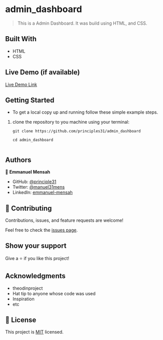 # admin_dashboard
> This is a Admin Dashboard. It was build using HTML, and CSS.

## Built With

- HTML 
- CSS

## Live Demo (if available)

[Live Demo Link](https://gilded-sundae-f90866.netlify.app)


## Getting Started

* To get a local copy up and running follow these simple example steps.

1. clone the repository to you machine using your terminal:
   ```
   git clone https://github.com/principles31/admin_dashboard
   ```
   ```
   cd admin_dashboard
   ```
   ```

## Authors

👤 **Emmanuel Mensah**

- GitHub: [@principle31](https://github.com/principles31)
- Twitter: [@manuel31mens](https://Twiter.com/@Manuel31mens)
- LinkedIn: [emmanuel-mensah](www.linkedin.com/in/emmanuel-mensah-)

## 🤝 Contributing

Contributions, issues, and feature requests are welcome!

Feel free to check the [issues page](../../issues/).

## Show your support

Give a ⭐️ if you like this project!

## Acknowledgments
- theodinproject
- Hat tip to anyone whose code was used
- Inspiration
- etc

## 📝 License

This project is [MIT](./MIT.md) licensed.
